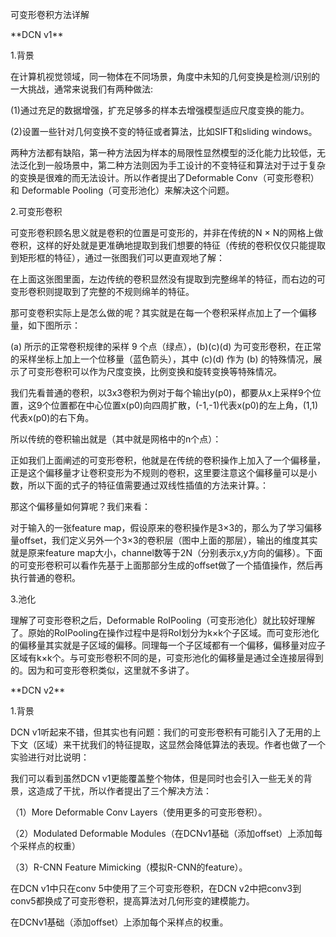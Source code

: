 可变形卷积方法详解

\*\*DCN v1\*\*

1.背景

在计算机视觉领域，同一物体在不同场景，角度中未知的几何变换是检测/识别的一大挑战，通常来说我们有两种做法:

(1)通过充足的数据增强，扩充足够多的样本去增强模型适应尺度变换的能力。

(2)设置一些针对几何变换不变的特征或者算法，比如SIFT和sliding windows。

两种方法都有缺陷，第一种方法因为样本的局限性显然模型的泛化能力比较低，无法泛化到一般场景中，第二种方法则因为手工设计的不变特征和算法对于过于复杂的变换是很难的而无法设计。所以作者提出了Deformable
Conv（可变形卷积）和 Deformable Pooling（可变形池化）来解决这个问题。

2.可变形卷积

可变形卷积顾名思义就是卷积的位置是可变形的，并非在传统的N ×
N的网格上做卷积，这样的好处就是更准确地提取到我们想要的特征（传统的卷积仅仅只能提取到矩形框的特征），通过一张图我们可以更直观地了解：

在上面这张图里面，左边传统的卷积显然没有提取到完整绵羊的特征，而右边的可变形卷积则提取到了完整的不规则绵羊的特征。

那可变卷积实际上是怎么做的呢？其实就是在每一个卷积采样点加上了一个偏移量，如下图所示：

(a) 所示的正常卷积规律的采样 9 个点（绿点），(b)(c)(d)
为可变形卷积，在正常的采样坐标上加上一个位移量（蓝色箭头），其中 (c)(d) 作为 (b)
的特殊情况，展示了可变形卷积可以作为尺度变换，比例变换和旋转变换等特殊情况。

我们先看普通的卷积，以3x3卷积为例对于每个输出y(p0)，都要从x上采样9个位置，这9个位置都在中心位置x(p0)向四周扩散，(-1,-1)代表x(p0)的左上角，(1,1)代表x(p0)的右下角。

所以传统的卷积输出就是（其中就是网格中的n个点）：

正如我们上面阐述的可变形卷积，他就是在传统的卷积操作上加入了一个偏移量，正是这个偏移量才让卷积变形为不规则的卷积，这里要注意这个偏移量可以是小数，所以下面的式子的特征值需要通过双线性插值的方法来计算。：

那这个偏移量如何算呢？我们来看：

对于输入的一张feature
map，假设原来的卷积操作是3×3的，那么为了学习偏移量offset，我们定义另外一个3×3的卷积层（图中上面的那层），输出的维度其实就是原来feature
map大小，channel数等于2N（分别表示x,y方向的偏移）。下面的可变形卷积可以看作先基于上面那部分生成的offset做了一个插值操作，然后再执行普通的卷积。

3.池化

理解了可变形卷积之后，Deformable
RoIPooling（可变形池化）就比较好理解了。原始的RoIPooling在操作过程中是将RoI划分为k×k个子区域。而可变形池化的偏移量其实就是子区域的偏移。同理每一个子区域都有一个偏移，偏移量对应子区域有k×k个。与可变形卷积不同的是，可变形池化的偏移量是通过全连接层得到的。因为和可变形卷积类似，这里就不多讲了。

\*\*DCN v2\*\*

1.背景

DCN
v1听起来不错，但其实也有问题：我们的可变形卷积有可能引入了无用的上下文（区域）来干扰我们的特征提取，这显然会降低算法的表现。作者也做了一个实验进行对比说明：

我们可以看到虽然DCN
v1更能覆盖整个物体，但是同时也会引入一些无关的背景，这造成了干扰，所以作者提出了三个解决方法：

（1）More Deformable Conv Layers（使用更多的可变形卷积）。

（2）Modulated Deformable
Modules（在DCNv1基础（添加offset）上添加每个采样点的权重）

（3）R-CNN Feature Mimicking（模拟R-CNN的feature）。

在DCN v1中只在conv 5中使用了三个可变形卷积，在DCN
v2中把conv3到conv5都换成了可变形卷积，提高算法对几何形变的建模能力。

在DCNv1基础（添加offset）上添加每个采样点的权重。
